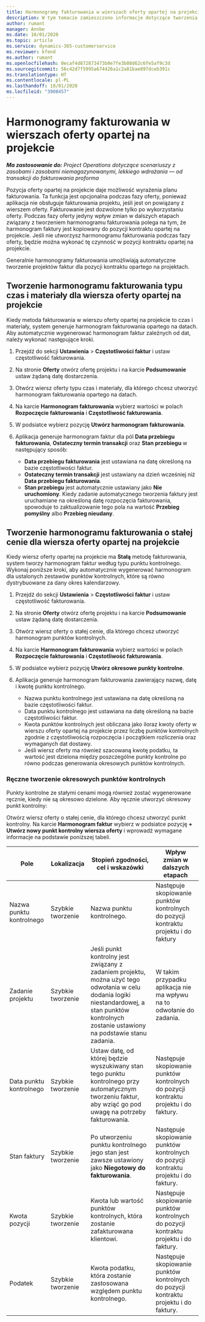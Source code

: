 ```yaml
---
title: Harmonogramy fakturowania w wierszach oferty opartej na projekcie
description: W tym temacie zamieszczono informacje dotyczące tworzenia harmonogramów faktur i punktów kontrolnych wierszy oferty.
author: rumant
manager: Annbe
ms.date: 10/01/2020
ms.topic: article
ms.service: dynamics-365-customerservice
ms.reviewer: kfend
ms.author: rumant
ms.openlocfilehash: 0ecaf4d872873473b0e7fe3b08d62c6fe5af9c3d
ms.sourcegitcommit: 56c42d7f5995a674426a1c2a81bae897dceb391c
ms.translationtype: HT
ms.contentlocale: pl-PL
ms.lasthandoff: 10/01/2020
ms.locfileid: "3908457"
---
```

# <a name="invoice-schedules-on-project-based-quote-lines"></a>Harmonogramy fakturowania w wierszach oferty opartej na projekcie

_**Ma zastosowanie do:** Project Operations dotyczące scenariuszy z zasobami i zasobami niemagazynowanymi, lekkiego wdrażania — od transakcji do fakturowania proforma_

Pozycja oferty opartej na projekcie daje możliwość wyrażenia planu fakturowania. Ta funkcja jest opcjonalna podczas fazy oferty, ponieważ aplikacja nie obsługuje fakturowania projektu, jeśli jest on powiązany z wierszem oferty. Fakturowanie jest dozwolone tylko po wykorzystaniu oferty. Podczas fazy oferty jedyny wpływ zmian w dalszych etapach związany z tworzeniem harmonogramu fakturowania polega na tym, że harmonogram faktury jest kopiowany do pozycji kontraktu opartej na projekcie. Jeśli nie utworzysz harmonogramu fakturowania podczas fazy oferty, będzie można wykonać tę czynność w pozycji kontraktu opartej na projekcie.

Generalnie harmonogramy fakturowania umożliwiają automatyczne tworzenie projektów faktur dla pozycji kontraktu opartego na projektach. 

## <a name="create-a-time-and-material-invoice-schedule-for-a-project-based-quote-line"></a>Tworzenie harmonogramu fakturowania typu czas i materiały dla wiersza oferty opartej na projekcie

Kiedy metoda fakturowania w wierszu oferty opartej na projekcie to czas i materiały, system generuje harmonogram fakturowania opartego na datach. Aby automatycznie wygenerować harmonogram faktur zależnych od dat, należy wykonać następujące kroki.

1. Przejdź do sekcji **Ustawienia** > **Częstotliwości faktur** i ustaw częstotliwość fakturowania.
2. Na stronie **Oferty** otwórz ofertę projektu i na karcie **Podsumowanie** ustaw żądaną datę dostarczenia.
3. Otwórz wiersz oferty typu czas i materiały, dla którego chcesz utworzyć harmonogram fakturowania opartego na datach. 
4. Na karcie **Harmonogram fakturowania** wybierz wartości w polach **Rozpoczęcie fakturowania** i **Częstotliwość fakturowania**. 
5. W podsiatce wybierz pozycję **Utwórz harmonogram fakturowania**.
6. Aplikacja generuje harmonogram faktur dla pól **Data przebiegu fakturowania**, **Ostateczny termin transakcji** oraz **Stan przebiegu** w następujący sposób:

    - **Data przebiegu fakturowania** jest ustawiana na datę określoną na bazie częstotliwości faktur.
    - **Ostateczny termin transakcji** jest ustawiany na dzień wcześniej niż **Data przebiegu fakturowania**.
    - **Stan przebiegu** jest automatycznie ustawiany jako **Nie uruchomiony**. Kiedy zadanie automatycznego tworzenia faktury jest uruchamiane na określoną datę rozpoczęcia fakturowania, spowoduje to zaktualizowanie tego pola na wartość **Przebieg pomyślny** albo **Przebieg nieudany**.

## <a name="create-a-fixed-price-invoice-schedule-for-a-project-based-quote-line"></a>Tworzenie harmonogramu fakturowania o stałej cenie dla wiersza oferty opartej na projekcie

Kiedy wiersz oferty opartej na projekcie ma **Stałą** metodę fakturowania, system tworzy harmonogram faktur według typu punktu kontrolnego. Wykonaj poniższe kroki, aby automatycznie wygenerować harmonogram dla ustalonych zestawów punktów kontrolnych, które są równo dystrybuowane za dany okres kalendarzowy.

1. Przejdź do sekcji **Ustawienia** > **Częstotliwości faktur** i ustaw częstotliwość fakturowania.
2. Na stronie **Oferty** otwórz ofertę projektu i na karcie **Podsumowanie** ustaw żądaną datę dostarczenia.
3. Otwórz wiersz oferty o stałej cenie, dla którego chcesz utworzyć harmonogram punktów kontrolnych. 
4. Na karcie **Harmonogram fakturowania** wybierz wartości w polach **Rozpoczęcie fakturowania** i **Częstotliwość fakturowania**. 
5. W podsiatce wybierz pozycję **Utwórz okresowe punkty kontrolne**.
6. Aplikacja generuje harmonogram fakturowania zawierający nazwę, datę i kwotę punktu kontrolnego.

    - Nazwa punktu kontrolnego jest ustawiana na datę określoną na bazie częstotliwości faktur.
    - Data punktu kontrolnego jest ustawiana na datę określoną na bazie częstotliwości faktur.
    - Kwota punktów kontrolnych jest obliczana jako iloraz kwoty oferty w wierszu oferty opartej na projekcie przez liczbę punktów kontrolnych zgodnie z częstotliwością rozpoczęcia i początkiem rozliczenia oraz wymaganych dat dostawy.
    - Jeśli wiersz oferty ma również szacowaną kwotę podatku, ta wartość jest dzielona między poszczególne punkty kontrolne po równo podczas generowania okresowych punktów kontrolnych.

### <a name="manually-create-milestones"></a>Ręczne tworzenie okresowych punktów kontrolnych

Punkty kontrolne ze stałymi cenami mogą również zostać wygenerowane ręcznie, kiedy nie są okresowo dzielone. Aby ręcznie utworzyć okresowy punkt kontrolny:

Otwórz wiersz oferty o stałej cenie, dla którego chcesz utworzyć punkt kontrolny. Na karcie **Harmonogram faktur** wybierz w podsiatce pozycję **+ Utwórz nowy punkt kontrolny wiersza oferty** i wprowadź wymagane informacje na podstawie poniższej tabeli.

| **Pole** | **Lokalizacja** | **Stopień zgodności, cel i wskazówki** | **Wpływ zmian w dalszych etapach** |
| --- | --- | --- | --- |
| Nazwa punktu kontrolnego | Szybkie tworzenie | Nazwa punktu kontrolnego. | Następuje skopiowanie punktów kontrolnych do pozycji kontraktu projektu i do faktury |
| Zadanie projektu | Szybkie tworzenie | Jeśli punkt kontrolny jest związany z zadaniem projektu, można użyć tego odwołania w celu dodania logiki niestandardowej, a stan punktów kontrolnych zostanie ustawiony na podstawie stanu zadania. | W takim przypadku aplikacja nie ma wpływu na to odwołanie do zadania. |
| Data punktu kontrolnego | Szybkie tworzenie | Ustaw datę, od której będzie wyszukiwany stan tego punktu kontrolnego przy automatycznym tworzeniu faktur, aby wziąć go pod uwagę na potrzeby fakturowania. | Następuje skopiowanie punktów kontrolnych do pozycji kontraktu projektu i do faktury. |
| Stan faktury | Szybkie tworzenie | Po utworzeniu punktu kontrolnego jego stan jest zawsze ustawiony jako **Niegotowy do fakturowania**. | Następuje skopiowanie punktów kontrolnych do pozycji kontraktu projektu i do faktury. |
| Kwota pozycji | Szybkie tworzenie | Kwota lub wartość punktów kontrolnych, która zostanie zafakturowana klientowi. | Następuje skopiowanie punktów kontrolnych do pozycji kontraktu projektu i do faktury. |
| Podatek | Szybkie tworzenie | Kwota podatku, która zostanie zastosowana względem punktu kontrolnego. | Następuje skopiowanie punktów kontrolnych do pozycji kontraktu projektu i do faktury. |